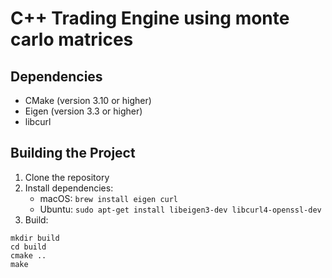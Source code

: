 # C++ Trading Engine using monte carlo matrices

## Dependencies
- CMake (version 3.10 or higher)
- Eigen (version 3.3 or higher)
- libcurl

## Building the Project
1. Clone the repository
2. Install dependencies:
   - macOS: `brew install eigen curl`
   - Ubuntu: `sudo apt-get install libeigen3-dev libcurl4-openssl-dev`
3. Build:
```
mkdir build
cd build
cmake ..
make
```